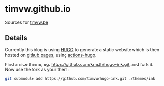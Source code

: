 # timvw.github.io

Sources for [timvw.be](https://timvw.be)

## Details

Currently this blog is using [HUGO](https://gohugo.io/) to generate a static website which is then hosted on [github pages](https://docs.github.com/en/free-pro-team@latest/github/working-with-github-pages),
using [actions-hugo](https://github.com/peaceiris/actions-hugo).


Find a nice theme, eg: https://github.com/knadh/hugo-ink.git, and fork it. 
Now use the fork as your them:

```bash
git submodule add https://github.com/timvw/hugo-ink.git ./themes/ink
```




